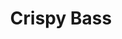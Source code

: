 ---
templateKey: blog-post
featuredpost: false
featuredimage: /assets/Crispy_Bass.png
title: Crispy Bass
description: Cooking
testfield: 428
---